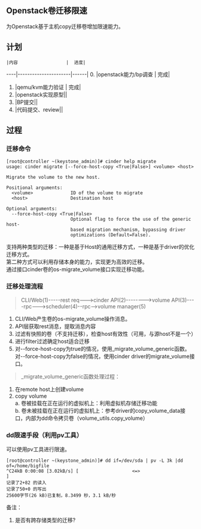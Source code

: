 Openstack卷迁移限速
-----
为Openstack基于主机copy迁移卷增加限速能力。

计划
------
    |内容                  |  进度|
----|----------------------|------|
0.  |openstack能力/bp调查  |  完成|
1.  |qemu/kvm能力验证      |  完成|
2.  |openstack实现原型||
3.  |BP提交||
4.  |代码提交、review||

过程
------
### 迁移命令  
```shell
[root@controller ~(keystone_admin)]# cinder help migrate
usage: cinder migrate [--force-host-copy <True|False>] <volume> <host>

Migrate the volume to the new host.

Positional arguments:
  <volume>              ID of the volume to migrate
  <host>                Destination host

Optional arguments:
  --force-host-copy <True|False>
                        Optional flag to force the use of the generic host-
                        based migration mechanism, bypassing driver
                        optimizations (Default=False).
```
支持两种类型的迁移：一种是基于Host的通用迁移方式，一种是基于driver的优化迁移方式。  
第二种方式可以利用存储本身的能力，实现更为高效的迁移。  
通过接口cinder卷的os-migrate_volume接口实现迁移功能。  

### 迁移处理流程  

> CLI/Web(1)-----rest req--->cinder API(2)-------->volume API(3)----rpc--->scheduler(4)--rpc-->volume manager(5)

1. CLI/Web产生卷的os-migrate_volume操作消息。
2. API层获取rest消息，提取消息内容
3. 过滤有快照的卷（不支持迁移），检查host有效性（可用，与源host不是一个）
4. 进行filter过滤确定host适合迁移
5. 对--force-host-copy为true的情况，使用_migrate_volume_generic函数。  
    对--force-host-copy为false的情况，使用cinder driver的migrate_volume接口。  

>_migrate_volume_generic函数处理过程：  

1. 在remote host上创建volume
2. copy volume  
    a. 卷被挂载在正在运行的虚拟机上：利用虚拟机存储迁移功能  
    b. 卷未被挂载在正在运行的虚拟机上：参考driver的copy_volume_data接口，内部为dd命令拷贝卷（volume_utils.copy_volume）  

### dd限速手段（利用pv工具）
可以使用pv工具进行限速。
```shell
[root@controller ~(keystone_admin)]# dd if=/dev/sda | pv -L 3k |dd of=/home/bigfile
^C24kB 0:00:08 [3.02kB/s] [                    <=>                                                                                                         ]
记录了2+82 的读入
记录了50+0 的写出
25600字节(26 kB)已复制，8.3499 秒，3.1 kB/秒
```

备注：
1. 是否有跨存储类型的迁移?

